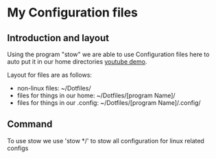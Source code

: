 # My Configuration files

## Introduction and layout
Using the program "stow" we are able to use Configuration files here to auto put it in our home directories [youtube demo](https://www.youtube.com/watch?v=90xMTKml9O0).

Layout for files are as follows:
* non-linux files: ~/Dotfiles/
* files for things in our home: ~/Dotfiles/[program Name]/
* files for things in our .config: ~/Dotfiles/[program Name]/.config/

## Command
To use stow we use 'stow */' to stow all configuration for linux related configs
